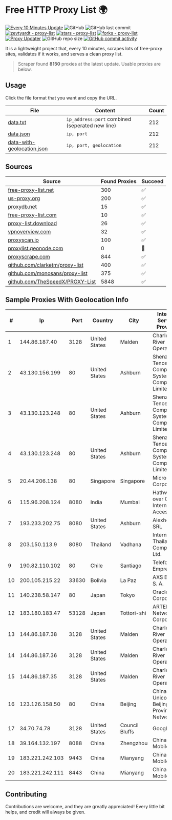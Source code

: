 
# Free HTTP Proxy List 🌍

[![Every 10 Minutes Update](https://github.com/mertguvencli/http-proxy-list/actions/workflows/main.yml/badge.svg?branch=main)](https://github.com/mertguvencli/http-proxy-list/actions/workflows/main.yml)
![GitHub](https://img.shields.io/github/license/mertguvencli/http-proxy-list)
![GitHub last commit](https://img.shields.io/github/last-commit/mertguvencli/http-proxy-list)
[![zevtyardt - proxy-list](https://img.shields.io/static/v1?label=zevtyardt&message=proxy-list&color=blue&logo=github)](https://github.com/zevtyardt/proxy-list "Go to GitHub repo")
[![stars - proxy-list](https://img.shields.io/github/stars/zevtyardt/proxy-list?style=social)](https://github.com/zevtyardt/proxy-list)
[![forks - proxy-list](https://img.shields.io/github/forks/zevtyardt/proxy-list?style=social)](https://github.com/zevtyardt/proxy-list)
[![Proxy Updater](https://github.com/zevtyardt/proxy-list/workflows/Proxy%20Updater/badge.svg)](https://github.com/zevtyardt/proxy-list/actions?query=workflow:"Proxy+Updater")
![GitHub repo size](https://img.shields.io/github/repo-size/zevtyardt/proxy-list)
[![GitHub commit activity](https://img.shields.io/github/commit-activity/m/zevtyardt/proxy-list?logo=commits)](https://github.com/zevtyardt/proxy-list/commits/main)

It is a lightweight project that, every 10 minutes, scrapes lots of free-proxy sites, validates if it works, and serves a clean proxy list.

> Scraper found **8150** proxies at the latest update. Usable proxies are below.

## Usage

Click the file format that you want and copy the URL.

|File|Content|Count|
|----|-------|-----|
|[data.txt](https://raw.githubusercontent.com/mertguvencli/http-proxy-list/main/proxy-list/data.txt)|`ip_address:port` combined (seperated new line)|212|
|[data.json](https://raw.githubusercontent.com/mertguvencli/http-proxy-list/main/proxy-list/data.json)|`ip, port`|212|
|[data-with-geolocation.json](https://raw.githubusercontent.com/mertguvencli/http-proxy-list/main/proxy-list/data-with-geolocation.json)|`ip, port, geolocation`|212|

## Sources

|Source|Found Proxies|Succeed|
|------|-------------|-------|
|[free-proxy-list.net](https://free-proxy-list.net)|300|✅|
|[us-proxy.org](https://www.us-proxy.org)|200|✅|
|[proxydb.net](http://proxydb.net)|15|✅|
|[free-proxy-list.com](https://free-proxy-list.com/?page=&port=&type%5B%5D=http&type%5B%5D=https&up_time=0&search=Search)|10|✅|
|[proxy-list.download](https://www.proxy-list.download/HTTP)|26|✅|
|[vpnoverview.com](https://vpnoverview.com/privacy/anonymous-browsing/free-proxy-servers)|32|✅|
|[proxyscan.io](https://www.proxyscan.io)|100|✅|
|[proxylist.geonode.com](https://proxylist.geonode.com/api/proxy-list?limit=300&page=1&sort_by=lastChecked&sort_type=desc&protocols=http,https)|0|🚫|
|[proxyscrape.com](https://api.proxyscrape.com/v2/?request=displayproxies&protocol=http&timeout=10000&country=all&ssl=all&anonymity=all)|844|✅|
|[github.com/clarketm/proxy-list](https://raw.githubusercontent.com/clarketm/proxy-list/master/proxy-list-raw.txt)|400|✅|
|[github.com/monosans/proxy-list](https://raw.githubusercontent.com/monosans/proxy-list/main/proxies/http.txt)|375|✅|
|[github.com/TheSpeedX/PROXY-List](https://raw.githubusercontent.com/TheSpeedX/PROXY-List/master/http.txt)|5848|✅|


## Sample Proxies With Geolocation Info

|#|Ip|Port|Country|City|Internet Service Provider|
|-|--|----|-------|----|-------------------------|
|1|144.86.187.40|3128|United States|Malden|Charles River Operation|
|2|43.130.156.199|80|United States|Ashburn|Shenzhen Tencent Computer Systems Company Limited|
|3|43.130.123.248|80|United States|Ashburn|Shenzhen Tencent Computer Systems Company Limited|
|4|43.130.123.248|80|United States|Ashburn|Shenzhen Tencent Computer Systems Company Limited|
|5|20.44.206.138|80|Singapore|Singapore|Microsoft Corporation|
|6|115.96.208.124|8080|India|Mumbai|Hathway IP over Cable Internet Access|
|7|193.233.202.75|8080|United States|Ashburn|Alexhost SRL|
|8|203.150.113.9|8080|Thailand|Vadhana|Internet Thailand Company Ltd.|
|9|190.82.110.102|80|Chile|Santiago|Telefonica Empresas|
|10|200.105.215.22|33630|Bolivia|La Paz|AXS Bolivia S. A.|
|11|140.238.58.147|80|Japan|Tokyo|Oracle Corporation|
|12|183.180.183.47|53128|Japan|Tottori-shi|ARTERIA Networks Corporation|
|13|144.86.187.38|3128|United States|Malden|Charles River Operation|
|14|144.86.187.36|3128|United States|Malden|Charles River Operation|
|15|144.86.187.35|3128|United States|Malden|Charles River Operation|
|16|123.126.158.50|80|China|Beijing|China Unicom Beijing Province Network|
|17|34.70.74.78|3128|United States|Council Bluffs|Google LLC|
|18|39.164.132.197|8088|China|Zhengzhou|China Mobile|
|19|183.221.242.103|9443|China|Mianyang|China Mobile|
|20|183.221.242.111|8443|China|Mianyang|China Mobile|



## Contributing

Contributions are welcome, and they are greatly appreciated! Every
little bit helps, and credit will always be given.

